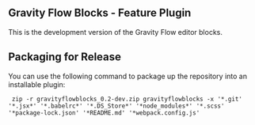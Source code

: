 ## Gravity Flow Blocks - Feature Plugin

This is the development version of the Gravity Flow editor blocks.

## Packaging for Release

You can use the following command to package up the repository into an installable plugin:

```
 zip -r gravityflowblocks_0.2-dev.zip gravityflowblocks -x '*.git' '*.jsx*' '*.babelrc*' '*.DS_Store*' '*node_modules*' '*.scss' '*package-lock.json' '*README.md' '*webpack.config.js'
```